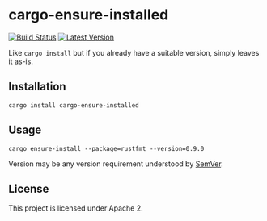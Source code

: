 cargo-ensure-installed
======================

[![Build Status](https://travis-ci.org/illicitonion/cargo-ensure-installed.svg?branch=master)](https://travis-ci.org/illicitonion/cargo-ensure-installed)
[![Latest Version](https://img.shields.io/crates/v/cargo-ensure-installed.svg)](https://crates.io/crates/cargo-ensure-installed)

Like `cargo install` but if you already have a suitable version, simply leaves it as-is.

## Installation

`cargo install cargo-ensure-installed`

## Usage

`cargo ensure-install --package=rustfmt --version=0.9.0`

Version may be any version requirement understood by [SemVer](https://github.com/steveklabnik/semver).

## License

This project is licensed under Apache 2.
